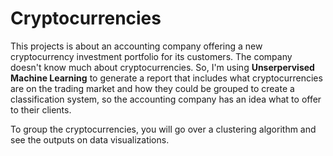 # Cryptocurrencies

This projects is about an accounting company offering a new cryptocurrency investment portfolio for its customers. The company doesn't know much about cryptocurrencies. So, I'm using **Unserpervised Machine Learning** to generate a report that includes what cryptocurrencies are on the trading market and how they could be grouped to create a classification system, so the accounting company has an idea what to offer to their clients.

To group the cryptocurrencies, you will go over a clustering algorithm and see the outputs on data visualizations.
